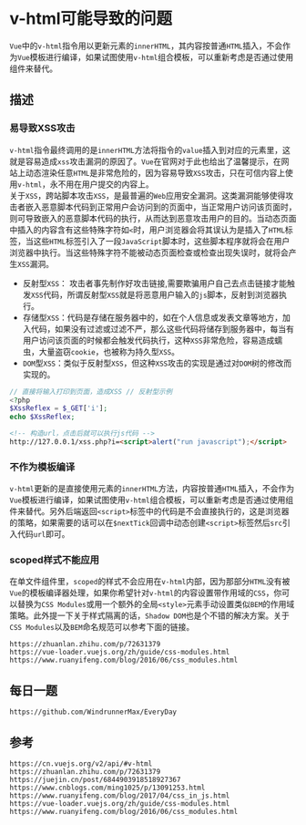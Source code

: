 # v-html可能导致的问题
`Vue`中的`v-html`指令用以更新元素的`innerHTML`，其内容按普通`HTML`插入，不会作为`Vue`模板进行编译，如果试图使用`v-html`组合模板，可以重新考虑是否通过使用组件来替代。


## 描述

### 易导致XSS攻击
`v-html`指令最终调用的是`innerHTML`方法将指令的`value`插入到对应的元素里，这就是容易造成`xss`攻击漏洞的原因了。`Vue`在官网对于此也给出了温馨提示，在网站上动态渲染任意`HTML`是非常危险的，因为容易导致`XSS`攻击，只在可信内容上使用`v-html`，永不用在用户提交的内容上。  
关于`XSS`，跨站脚本攻击`XSS`，是最普遍的`Web`应用安全漏洞。这类漏洞能够使得攻击者嵌入恶意脚本代码到正常用户会访问到的页面中，当正常用户访问该页面时，则可导致嵌入的恶意脚本代码的执行，从而达到恶意攻击用户的目的。当动态页面中插入的内容含有这些特殊字符如`<`时，用户浏览器会将其误认为是插入了`HTML`标签，当这些`HTML`标签引入了一段`JavaScript`脚本时，这些脚本程序就将会在用户浏览器中执行。当这些特殊字符不能被动态页面检查或检查出现失误时，就将会产生`XSS`漏洞。  

* 反射型`XSS`： 攻击者事先制作好攻击链接,需要欺骗用户自己去点击链接才能触发`XSS`代码，所谓反射型`XSS`就是将恶意用户输入的`js`脚本，反射到浏览器执行。
* 存储型`XSS`：代码是存储在服务器中的，如在个人信息或发表文章等地方，加入代码，如果没有过滤或过滤不严，那么这些代码将储存到服务器中，每当有用户访问该页面的时候都会触发代码执行，这种`XSS`非常危险，容易造成蠕虫，大量盗窃`cookie`，也被称为持久型`XSS`。
* `DOM`型`XSS`：类似于反射型`XSS`，但这种`XSS`攻击的实现是通过对`DOM`树的修改而实现的。

```php
// 直接将输入打印到页面，造成XSS // 反射型示例
<?php 
$XssReflex = $_GET['i'];
echo $XssReflex;
```

```html
<!-- 构造url，点击后就可以执行js代码 -->
http://127.0.0.1/xss.php?i=<script>alert("run javascript");</script>
```


### 不作为模板编译
`v-html`更新的是直接使用元素的`innerHTML`方法，内容按普通`HTML`插入，不会作为`Vue`模板进行编译，如果试图使用`v-html`组合模板，可以重新考虑是否通过使用组件来替代。另外后端返回`<script>`标签中的代码是不会直接执行的，这是浏览器的策略，如果需要的话可以在`$nextTick`回调中动态创建`<script>`标签然后`src`引入代码`url`即可。


### scoped样式不能应用
在单文件组件里，`scoped`的样式不会应用在`v-html`内部，因为那部分`HTML`没有被`Vue`的模板编译器处理，如果你希望针对`v-html`的内容设置带作用域的`CSS`，你可以替换为`CSS Modules`或用一个额外的全局`<style>`元素手动设置类似`BEM`的作用域策略。此外提一下关于样式隔离的话，`Shadow DOM`也是个不错的解决方案。关于`CSS Modules`以及`BEM`命名规范可以参考下面的链接。


```
https://zhuanlan.zhihu.com/p/72631379
https://vue-loader.vuejs.org/zh/guide/css-modules.html
https://www.ruanyifeng.com/blog/2016/06/css_modules.html
```



## 每日一题

```
https://github.com/WindrunnerMax/EveryDay
```

## 参考

```
https://cn.vuejs.org/v2/api/#v-html
https://zhuanlan.zhihu.com/p/72631379
https://juejin.cn/post/6844903918518927367
https://www.cnblogs.com/ming1025/p/13091253.html
https://www.ruanyifeng.com/blog/2017/04/css_in_js.html
https://vue-loader.vuejs.org/zh/guide/css-modules.html
https://www.ruanyifeng.com/blog/2016/06/css_modules.html
```
